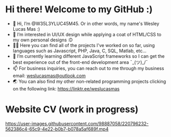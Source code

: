 # Hi there! Welcome to my GitHub :)

- 👋 Hi, I’m @W35L3YLUC45M45. Or in other words, my name's Wesley Lucas Mas :)
- 👀 I’m interested in UI/UX design while applying a coat of HTML/CSS to my own personal designs :D
- 👨‍💻 Here you can find all of the projects I've worked on so far, using languages such as Javascript, PHP, Java, C, SQL, Matlab, etc...
- 🌱 I’m currently learning different JavaScript frameworks so I can get the best experience out of the front-end development area ¯\_(ツ)_/¯
- 📫 For business inquiries, you can reach out to me through my business email: weslucasmas@outlook.com
- 🌏 You can also find my other non-related programming projects clicking on the following link: https://linktr.ee/weslucasmas

# Website CV (**work in progress**)

https://user-images.githubusercontent.com/98887058/220796232-562386c4-65c9-4e22-b0b7-b078a5af689f.mp4
